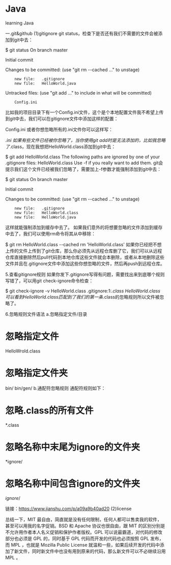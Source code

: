 # Java
learning Java

一.git&github
(1)gitignore
git status，检查下是否还有我们不需要的文件会被添加到git中去：

$ git status
On branch master

Initial commit

Changes to be committed:
  (use "git rm --cached <file>..." to unstage)

        new file:   .gitignore
        new file:   HelloWorld.java

Untracked files:
  (use "git add <file>..." to include in what will be committed)

        Config.ini
比如我的项目目录下有一个Config.ini文件，这个是个本地配置文件我不希望上传到git中去，我们可以在gitignore文件中添加这样的配置：

Config.ini
或者你想忽略所有的.ini文件你可以这样写：

*.ini
如果有些文件已经被你忽略了，当你使用git add时是无法添加的，比如我忽略了*.class，现在我想把HelloWorld.class添加到git中去：

$ git add HelloWorld.class
The following paths are ignored by one of your .gitignore files:
HelloWorld.class
Use -f if you really want to add them.
git会提示我们这个文件已经被我们忽略了，需要加上-f参数才能强制添加到git中去：

$ git status
On branch master

Initial commit

Changes to be committed:
  (use "git rm --cached <file>..." to unstage)

        new file:   .gitignore
        new file:   HelloWorld.class
        new file:   HelloWorld.java
这样就能强制添加到缓存中去了。
如果我们意外的将想要忽略的文件添加到缓存中去了，我们可以使用rm命令将其从中移除：

$ git rm HelloWorld.class --cached
rm 'HelloWorld.class'
如果你已经把不想上传的文件上传到了git仓库，那么你必须先从远程仓库删了它，我们可以从远程仓库直接删除然后pull代码到本地仓库这些文件就会本删除，或者从本地删除这些文件并且在.gitignore文件中添加这些你想忽略的文件，然后再push到远程仓库。

5.查看gitignore规则
如果你发下.gitignore写得有问题，需要找出来到底哪个规则写错了，可以用git check-ignore命令检查：

$ git check-ignore -v HelloWorld.class
.gitignore:1:*.class    HelloWorld.class
可以看到HelloWorld.class匹配到了我们的第一条*.class的忽略规则所以文件被忽略了。

6.忽略规则文件语法
a.忽略指定文件/目录
# 忽略指定文件
HelloWrold.class

# 忽略指定文件夹
bin/
bin/gen/
b.通配符忽略规则
通配符规则如下：


# 忽略.class的所有文件
*.class

# 忽略名称中末尾为ignore的文件夹
*ignore/

# 忽略名称中间包含ignore的文件夹
*ignore*/

链接：https://www.jianshu.com/p/a09a9b40ad20
(2)license


总结一下，MIT 最自由，简直就是没有任何限制，任何人都可以售卖我的软件，甚至可以用我的名字促销。BSD 和 Apache 协议也很自由，跟 MIT 的区别分别是不允许用作者本人名义促销和保护作者版权。GPL 可以说最霸道，对代码的修改部分也必须是 GPL 的，同时基于 GPL 代码而开发的代码也必须按照 GPL 发布，而 MPL ，也就是 Mozilla Public License 就温和一些，如果后续开发的代码中添加了新文件，同时新文件中也没有用到原来的代码，那么新文件可以不必继续沿用 MPL 。

